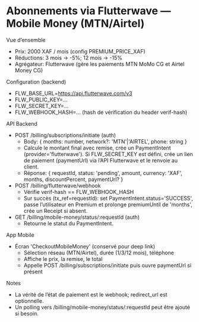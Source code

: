 # Abonnements via Flutterwave — Mobile Money (MTN/Airtel)

Vue d’ensemble
- Prix: 2000 XAF / mois (config PREMIUM_PRICE_XAF)
- Réductions: 3 mois → -5%; 12 mois → -15%
- Agrégateur: Flutterwave (gère les paiements MTN MoMo CG et Airtel Money CG)

Configuration (backend)
- FLW_BASE_URL=https://api.flutterwave.com/v3
- FLW_PUBLIC_KEY=...
- FLW_SECRET_KEY=...
- FLW_WEBHOOK_HASH=... (hash de vérification du header verif-hash)

API Backend
- POST /billing/subscriptions/initiate (auth)
  - Body: { months: number, network?: 'MTN'|'AIRTEL', phone: string }
  - Calcule le montant final avec remise, crée un PaymentIntent (provider='flutterwave'). Si FLW_SECRET_KEY est défini, crée un lien de paiement (paymentUrl) via l’API Flutterwave et le renvoie au client.
  - Réponse: { requestId, status: 'pending', amount, currency: 'XAF', months, discountPercent, paymentUrl? }
- POST /billing/flutterwave/webhook
  - Vérifie verif-hash == FLW_WEBHOOK_HASH
  - Sur succès (tx_ref=requestId): set PaymentIntent.status='SUCCESS', passe l’utilisateur en Premium et prolonge premiumUntil de 'months', crée un Receipt si absent.
- GET /billing/mobile-money/status/:requestId (auth)
  - Retourne le statut du PaymentIntent.

App Mobile
- Écran 'CheckoutMobileMoney' (conservé pour deep link)
  - Sélection réseau (MTN/Airtel), durée (1/3/12 mois), téléphone
  - Affiche le prix, la remise, le total
  - Appelle POST /billing/subscriptions/initiate puis ouvre paymentUrl si présent

Notes
- La vérité de l’état de paiement est le webhook; redirect_url est optionnelle.
- Un polling vers /billing/mobile-money/status/:requestId peut être ajouté si besoin.
